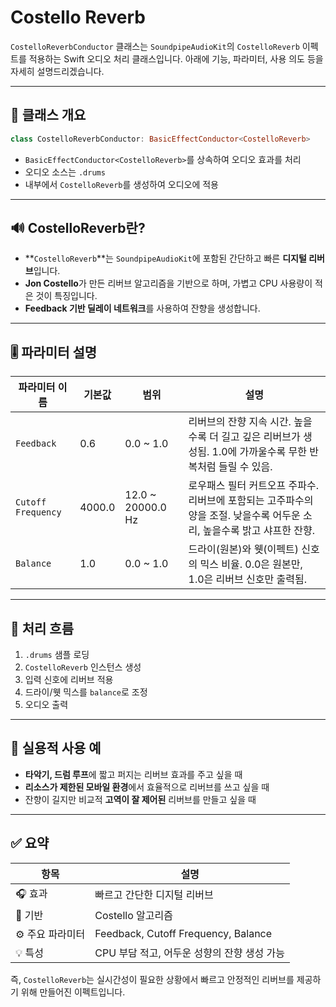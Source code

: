 # Costello Reverb

`CostelloReverbConductor` 클래스는 `SoundpipeAudioKit`의 `CostelloReverb` 이펙트를 적용하는 Swift 오디오 처리 클래스입니다. 아래에 기능, 파라미터, 사용 의도 등을 자세히 설명드리겠습니다.

---

## 🧠 클래스 개요

```swift
class CostelloReverbConductor: BasicEffectConductor<CostelloReverb>
```

* `BasicEffectConductor<CostelloReverb>`를 상속하여 오디오 효과를 처리
* 오디오 소스는 `.drums`
* 내부에서 `CostelloReverb`를 생성하여 오디오에 적용

---

## 🔊 CostelloReverb란?

* \*\*`CostelloReverb`\*\*는 `SoundpipeAudioKit`에 포함된 간단하고 빠른 **디지털 리버브**입니다.
* **Jon Costello**가 만든 리버브 알고리즘을 기반으로 하며, 가볍고 CPU 사용량이 적은 것이 특징입니다.
* **Feedback 기반 딜레이 네트워크**를 사용하여 잔향을 생성합니다.

---

## 🎚️ 파라미터 설명

| 파라미터 이름            | 기본값    | 범위                 | 설명                                                                    |
| ------------------ | ------ | ------------------ | --------------------------------------------------------------------- |
| `Feedback`         | 0.6    | 0.0 \~ 1.0         | 리버브의 잔향 지속 시간. 높을수록 더 길고 깊은 리버브가 생성됨. 1.0에 가까울수록 무한 반복처럼 들릴 수 있음.     |
| `Cutoff Frequency` | 4000.0 | 12.0 \~ 20000.0 Hz | 로우패스 필터 커트오프 주파수. 리버브에 포함되는 고주파수의 양을 조절. 낮을수록 어두운 소리, 높을수록 밝고 샤프한 잔향. |
| `Balance`          | 1.0    | 0.0 \~ 1.0         | 드라이(원본)와 웻(이펙트) 신호의 믹스 비율. 0.0은 원본만, 1.0은 리버브 신호만 출력됨.                |

---

## 🔁 처리 흐름

1. `.drums` 샘플 로딩
2. `CostelloReverb` 인스턴스 생성
3. 입력 신호에 리버브 적용
4. 드라이/웻 믹스를 `balance`로 조정
5. 오디오 출력

---

## 🧪 실용적 사용 예

* **타악기, 드럼 루프**에 짧고 퍼지는 리버브 효과를 주고 싶을 때
* **리소스가 제한된 모바일 환경**에서 효율적으로 리버브를 쓰고 싶을 때
* 잔향이 길지만 비교적 **고역이 잘 제어된** 리버브를 만들고 싶을 때

---

## ✅ 요약

| 항목         | 설명                                  |
| ---------- | ----------------------------------- |
| 🎧 효과      | 빠르고 간단한 디지털 리버브                     |
| 🧠 기반      | Costello 알고리즘                       |
| ⚙️ 주요 파라미터 | Feedback, Cutoff Frequency, Balance |
| 💡 특성      | CPU 부담 적고, 어두운 성향의 잔향 생성 가능         |

즉, `CostelloReverb`는 실시간성이 필요한 상황에서 빠르고 안정적인 리버브를 제공하기 위해 만들어진 이펙트입니다.
